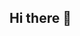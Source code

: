 ## Hi there 👋

<!--
**RedBar0n95/RedBar0n95** is a ✨ _special_ ✨ repository because its `README.md` (this file) appears on your GitHub profile.

Here are some ideas to get you started:

## 🔭 I’m currently working on using Azure, AWS, then GCS to setup Wazuh with MISP as an IoC database feed. I intend on taking the following actions:
    - Next, I'm going to add logic to cycle through MISP, VirusTotal and AbuseIPDB sequentially in an effort to look for a match to what an agent has detected.
    - Next is to integrate Wazuh alerts with firewall connections so that DDOS attempts are dropped and black listed permanently after four(?) atempts. A geolocation filter will be activated to immediately exclude
    - entire countries from approaching the network firewall.
    - I'll figure out a way to collect metrics as to which feed has the highest match percentile. After a short period, I'll rearrange the order of the the IoC databases to promote the most effective feed.
    - I'll setup a test bench with earlier versions of Windows 10 and Linux, which will be internet-facing images, then I'll install the corresponding agents for log collection.
    - My next step is to download a large set of virii (200?) to test detection capability and IoC lookup function. I'll create a script to dacompress and execute them one by one.
    - Next, I'll activate the active response (XDR) function so that the above-mentioned compromises can be addressed with no human intervention.
    - What I need to figure out after that is some sort of case managment integration so that the event can be logged, populated sufficiently with information as to the Who, What, Where, When, Why and How of a given     - event.
    - I'm considering which integration(s) should be used to alert the proper people. High on the list is Slack along with email.
    - What would be great is an automation/integration that would reduce or cutoff network access of an infected machine if the SOAR function fails. Do I terminate the connection from the workstation side or the         - switch? Will Netbox or something else be able to handle this?
    - I will configure Wazuh to add every malicious source IP to its black list.
    - I have thought of setting up honeynets on other cloud providers to gather data on new or shifting attackers. Then use automation to feed their source IP to the Wazuh black list.
    - Long story short, I want to enable a system that will not only be extremely hard to slip by, but it will be bolstered to deal automatically so that no one has to run to the office or their remote system 
    - because the solution would have either eliminated or somehow effectively contained the threat.
    
🌱 I’m currently learning Azure Funamentals. My long term goal is to become a Senior Cloud Engineer. I'm also weighing how I will integrate AI/ML into my function and the virtual infrastructure that I will be
    - managing.
    I'm also intent on taking TryHackMe's courses on SOC1 threat detection, correlation and remediation. Other courses I have interest in are for OWASP, WAF, and SQL attacks. They should make me more effective at
    - spotting threats and their blast radius. In the future, I intend on getting CompTIA Security+ and CISSP/CISA/CISM.
- 👯 I’m looking to collaborate on ...
- 🤔 I’m looking for help with ...
- 💬 Ask me about ...
- 📫 How to reach me: ...
- 😄 Pronouns: ...
- ⚡ Fun fact: ...
-->
